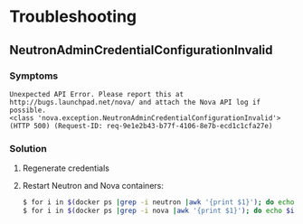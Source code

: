 # Troubleshooting

## NeutronAdminCredentialConfigurationInvalid

### Symptoms

```
Unexpected API Error. Please report this at http://bugs.launchpad.net/nova/ and attach the Nova API log if possible.
<class 'nova.exception.NeutronAdminCredentialConfigurationInvalid'> (HTTP 500) (Request-ID: req-9e1e2b43-b77f-4106-8e7b-ecd1c1cfa27e)
```

### Solution

1. Regenerate credentials
2. Restart Neutron and Nova containers:

    ```bash
    $ for i in $(docker ps |grep -i neutron |awk '{print $1}'); do echo $i; docker restart $i; done
    $ for i in $(docker ps |grep -i nova |awk '{print $1}'); do echo $i; docker restart $i; done
    ```
